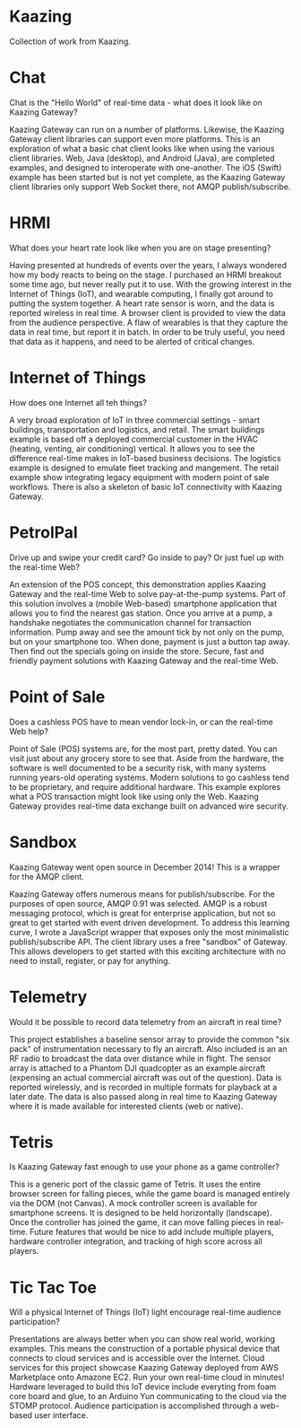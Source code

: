 Kaazing
=======

Collection of work from Kaazing.

Chat
=======

Chat is the "Hello World" of real-time data - what does it look like on Kaazing Gateway?

Kaazing Gateway can run on a number of platforms.  Likewise, the Kaazing Gateway client libraries can support even more platforms.  This is an exploration of what a basic chat client looks like when using the various client libraries.  Web, Java (desktop), and Android (Java), are completed examples, and designed to interoperate with one-another.  The iOS (Swift) example has been started but is not yet complete, as the Kaazing Gateway client libraries only support Web Socket there, not AMQP publish/subscribe.

HRMI
=======

What does your heart rate look like when you are on stage presenting?

Having presented at hundreds of events over the years, I always wondered how my body reacts to being on the stage.  I purchased an HRMI breakout some time ago, but never really put it to use.  With the growing interest in the Internet of Things (IoT), and wearable computing, I finally got around to putting the system together.  A heart rate sensor is worn, and the data is reported wireless in real time.  A browser client is provided to view the data from the audience perspective.  A flaw of wearables is that they capture the data in real time, but report it in batch.  In order to be truly useful, you need that data as it happens, and need to be alerted of critical changes.

Internet of Things
=======

How does one Internet all teh things?

A very broad exploration of IoT in three commercial settings - smart buildings, transportation and logistics, and retail.  The smart buildings example is based off a deployed commercial customer in the HVAC (heating, venting, air conditioning) vertical.  It allows you to see the difference real-time makes in IoT-based business decisions.  The logistics example is designed to emulate fleet tracking and mangement.  The retail example show integrating legacy equipment with modern point of sale workflows.  There is also a skeleton of basic IoT connectivity with Kaazing Gateway.  

PetrolPal
=======

Drive up and swipe your credit card? Go inside to pay? Or just fuel up with the real-time Web?

An extension of the POS concept, this demonstration applies Kaazing Gateway and the real-time Web to solve pay-at-the-pump systems.  Part of this solution involves a (mobile Web-based) smartphone application that allows you to find the nearest gas station.  Once you arrive at a pump, a handshake negotiates the communication channel for transaction information.  Pump away and see the amount tick by not only on the pump, but on your smartphone too.  When done, payment is just a button tap away.  Then find out the specials going on inside the store.  Secure, fast and friendly payment solutions with Kaazing Gateway and the real-time Web.

Point of Sale
=======

Does a cashless POS have to mean vendor lock-in, or can the real-time Web help?

Point of Sale (POS) systems are, for the most part, pretty dated.  You can visit just about any grocery store to see that.  Aside from the hardware, the software is well documented to be a security risk, with many systems running years-old operating systems.  Modern solutions to go cashless tend to be proprietary, and require additional hardware.  This example explores what a POS transaction might look like using only the Web.  Kaazing Gateway provides real-time data exchange built on advanced wire security.

Sandbox
=======

Kaazing Gateway went open source in December 2014!  This is a wrapper for the AMQP client.

Kaazing Gateway offers numerous means for publish/subscribe.  For the purposes of open source, AMQP 0.91 was selected.  AMQP is a robust messaging protocol, which is great for enterprise application, but not so great to get started with event driven development.  To address this learning curve, I wrote a JavaScript wrapper that exposes only the most minimalistic publish/subscribe API.  The client library uses a free "sandbox" of Gateway.  This allows developers to get started with this exciting architecture with no need to install, register, or pay for anything.

Telemetry
=======

Would it be possible to record data telemetry from an aircraft in real time?  

This project establishes a baseline sensor array to provide the common "six pack" of instrumentation necessary to fly an aircraft.  Also included is an an RF radio to broadcast the data over distance while in flight.  The sensor array is attached to a Phantom DJI quadcopter as an example aircraft (expensing an actual commercial aircraft was out of the question).  Data is reported wirelessly, and is recorded in multiple formats for playback at a later date.  The data is also passed along in real time to Kaazing Gateway where it is made available for interested clients (web or native).

Tetris
=======

Is Kaazing Gateway fast enough to use your phone as a game controller?

This is a generic port of the classic game of Tetris.  It uses the entire browser screen for falling pieces, while the game board is managed entirely via the DOM (not Canvas).  A mock controller screen is available for smartphone screens.  It is designed to be held horizontally (landscape).  Once the controller has joined the game, it can move falling pieces in real-time.  Future features that would be nice to add include multiple players, hardware controller integration, and tracking of high score across all players.

Tic Tac Toe
=======

Will a physical Internet of Things (IoT) light encourage real-time audience participation?

Presentations are always better when you can show real world, working examples.  This means the construction of a portable physical device that connects to cloud services and is accessible over the Internet.  Cloud services for this project showcase Kaazing Gateway deployed from AWS Marketplace onto Amazone EC2.  Run your own real-time cloud in minutes!  Hardware leveraged to build this IoT device include everyting from foam core board and glue, to an Arduino Yun communicating to the cloud via the STOMP protocol.  Audience participation is accomplished through a web-based user interface.
